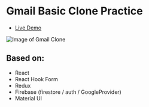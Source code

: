 # Gmail Basic Clone Practice

- [Live Demo](https://clone-3a0e4.web.app/)


![Image of Gmail Clone](https://i.ibb.co/rQTcQLB/gmail-Capture.jpg)

## Based on:

- React
- React Hook Form
- Redux
- Firebase (firestore / auth / GoogleProvider)
- Material UI
